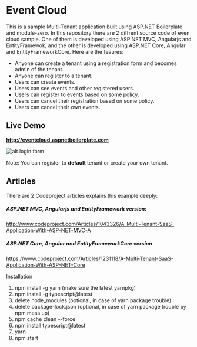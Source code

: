 # Event Cloud
 
This is a sample Multi-Tenant application built using ASP.NET Boilerplate and module-zero. 
In this repository there are 2 diffrent source code of even cloud sample.
One of them is developed using ASP.NET MVC, Angularjs and EntityFramewok, and the other 
is developed using ASP.NET Core, Angular and EntityFrameworkCore. 
Here are the feaures:

* Anyone can create a tenant using a registration form and becomes admin of the tenant.
* Anyone can register to a tenant.
* Users can create events.
* Users can see events and other registered users.
* Users can register to events based on some policy.
* Users can cancel their registration based on some policy.
* Users can cancel their own events.

## Live Demo

__http://eventcloud.aspnetboilerplate.com__

![alt login form](https://github.com/aspnetboilerplate/aspnetboilerplate/blob/dev/doc/WebSite/Articles/Developing-a-Multi-Tenant-SaaS-Application-with-ASP.NET-MVC-EntityFramework-AngularJs/login-page-v2.jpg)

Note: You can register to __default__ tenant or create your own tenant.

## Articles

There are 2 Codeproject articles explains this example deeply:

##### ASP.NET MVC, Angularjs and EntityFramework version:
http://www.codeproject.com/Articles/1043326/A-Multi-Tenant-SaaS-Application-With-ASP-NET-MVC-A

##### ASP.NET Core, Angular and EntityFrameworkCore version
https://www.codeproject.com/Articles/1231118/A-Multi-Tenant-SaaS-Application-With-ASP-NET-Core

Installation
1. npm install -g yarn (make sure the latest yarnpkg)
2. npm install -g typescript@latest
3. delete node_modules (optional, in case of yarn package trouble)
4. delete package-lock.json (optional, in case of yarn package trouble by npm mess up)
5. npm cache clean --force
6. npm install typescript@latest
8. yarn
9. npm start
